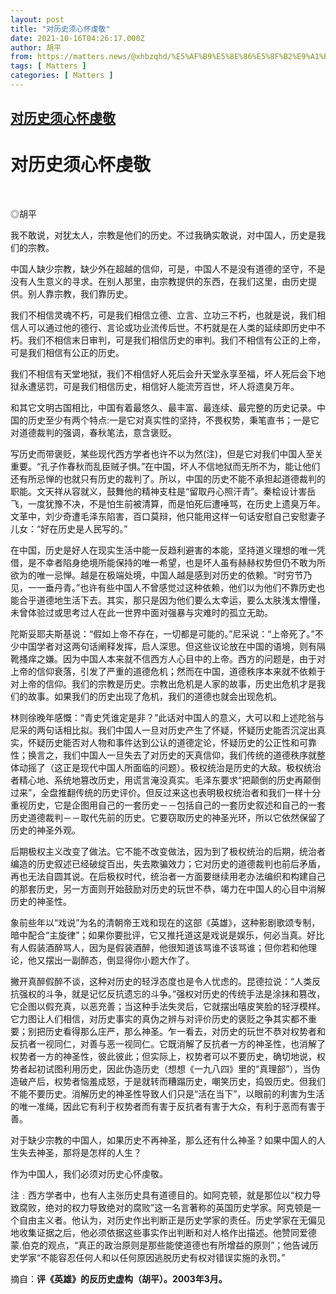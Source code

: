 ```yaml
---
layout: post
title: "对历史须心怀虔敬"
date: 2021-10-16T04:26:17.000Z
author: 胡平
from: https://matters.news/@xhbzqhd/%E5%AF%B9%E5%8E%86%E5%8F%B2%E9%A1%BB%E5%BF%83%E6%80%80%E8%99%94%E6%95%AC-bafyreies5mwztwv6guu75eipycizqnbnrzrbbmlhjjl2fq3cxufuhws2eq
tags: [ Matters ]
categories: [ Matters ]
---
```

<!--1634358377000-->
[对历史须心怀虔敬](https://matters.news/@xhbzqhd/%E5%AF%B9%E5%8E%86%E5%8F%B2%E9%A1%BB%E5%BF%83%E6%80%80%E8%99%94%E6%95%AC-bafyreies5mwztwv6guu75eipycizqnbnrzrbbmlhjjl2fq3cxufuhws2eq)
------

<div>
<h1>对历史须心怀虔敬</h1><p><br></p><p>◎胡平</p><p>我不敢说，对犹太人，宗教是他们的历史。不过我确实敢说，对中国人，历史是我们的宗教。</p><p>中国人缺少宗教，缺少外在超越的信仰，可是，中国人不是没有道德的坚守，不是没有人生意义的寻求。在别人那里，由宗教提供的东西，在我们这里，由历史提供。别人靠宗教，我们靠历史。</p><p>我们不相信灵魂不朽，可是我们相信立德、立言、立功三不朽，也就是说，我们相信人可以通过他的德行、言论或功业流传后世。不朽就是在人类的延续即历史中不朽。我们不相信末日审判，可是我们相信历史的审判。我们不相信有公正的上帝，可是我们相信有公正的历史。</p><p>我们不相信有天堂地狱，我们不相信好人死后会升天堂永享至福，坏人死后会下地狱永遭惩罚，可是我们相信历史，相信好人能流芳百世，坏人将遗臭万年。</p><p>和其它文明古国相比，中国有着最悠久、最丰富、最连续、最完整的历史记录。中国的历史至少有两个特点:一是它对真实性的坚持，不畏权势，秉笔直书；一是它对道德裁判的强调，春秋笔法，意含褒贬。</p><p>写历史而带褒贬，某些现代西方学者也许不以为然(注)，但是它对我们中国人至关重要。“孔子作春秋而乱臣贼子惧。”在中国，坏人不信地狱而无所不为，能让他们还有所忌惮的也就只有历史的裁判了。所以，中国的历史不能不承担起道德裁判的职能。文天祥从容就义，鼓舞他的精神支柱是“留取丹心照汗青”。秦桧设计害岳飞，一度犹豫不决，不是怕生前被清算，而是怕死后遭唾骂，在历史上遗臭万年。文革中，刘少奇遭毛泽东陷害，百口莫辩，他只能用这样一句话安慰自己安慰妻子儿女：“好在历史是人民写的。”</p><p>在中国，历史是好人在现实生活中能一反趋利避害的本能，坚持道义理想的唯一凭借，是不幸者陷身绝境所能保持的唯一希望，也是坏人虽有赫赫权势但仍不敢为所欲为的唯一忌惮。越是在极端处境，中国人越是感到对历史的依赖。“时穷节乃见，一一垂丹青。”也许有些中国人不曾感觉过这种依赖，他们以为他们不靠历史也能合乎道德地生活下去。其实，那只是因为他们要么太幸运，要么太肤浅太懵懂，未曾体验过或思考过人在此一世界中面对强暴与灾难时的孤立无助。</p><p>陀斯妥耶夫斯基说：“假如上帝不存在，一切都是可能的。”尼采说：“上帝死了。”不少中国学者对这两句话阐释发挥，启人深思。但这些议论放在中国的语境，则有隔靴搔痒之嫌。因为中国人本来就不信西方人心目中的上帝。西方的问题是，由于对上帝的信仰衰落，引发了严重的道德危机；然而在中国，道德秩序本来就不依赖于对上帝的信仰。我们的宗教是历史。宗教出危机是人家的故事，历史出危机才是我们的故事。如果我们的历史出现了危机，我们的道德也就会出现危机。</p><p>林则徐晚年感慨：“青史凭谁定是非？”此话对中国人的意义，大可以和上述陀翁与尼采的两句话相比拟。我们中国人一旦对历史产生了怀疑，怀疑历史能否沉淀出真实，怀疑历史能否对人物和事件达到公认的道德定论，怀疑历史的公正性和可靠性；换言之，我们中国人一旦失去了对历史的天真信仰，我们传统的道德秩序就整体动摇了（这正是现代中国人所面临的问题）。极权统治是历史的大敌。极权统治者精心地、系统地篡改历史，用谎言淹没真实。毛泽东要求“把颠倒的历史再颠倒过来”，全盘推翻传统的历史评价。但反过来这也表明极权统治者和我们一样十分重视历史，它是企图用自己的一套历史－－包括自己的一套历史叙述和自己的一套历史道德裁判－－取代先前的历史。它要窃取历史的神圣光环，所以它依然保留了历史的神圣外观。</p><p>后期极权主义改变了做法。它不能不改变做法，因为到了极权统治的后期，统治者编造的历史叙述已经破绽百出，失去欺骗效力；它对历史的道德裁判也前后矛盾，再也无法自圆其说。在后极权时代，统治者一方面要继续用老办法编织和构建自己的那套历史，另一方面则开始鼓励对历史的玩世不恭，竭力在中国人的心目中消解历史的神圣性。</p><p>象前些年以“戏说”为名的清朝帝王戏和现在的这部《英雄》，这种影剧歌颂专制，暗中配合“主旋律”；如果你要批评，它又推托道这是戏说是娱乐，何必当真。好比有人假装酒醉骂人，因为是假装酒醉，他很知道该骂谁不该骂谁；但你若和他理论，他又摆出一副醉态，倒显得你小题大作了。</p><p>撇开真醉假醉不谈，这种对历史的轻浮态度也是令人忧虑的。昆德拉说：“人类反抗强权的斗争，就是记忆反抗遗忘的斗争。”强权对历史的传统手法是涂抹和篡改，它企图以假充真，以恶充善；当这种手法失灵后，它就摆出嘻皮笑脸的轻浮模样。它力图让人们相信，对历史事实的真伪之辨与对评价历史的褒贬之争其实都不重要；别把历史看得那么庄严，那么神圣。乍一看去，对历史的玩世不恭对权势者和反抗者一视同仁，对善与恶一视同仁。它既消解了反抗者一方的神圣性，也消解了权势者一方的神圣性，彼此彼此；但实际上，权势者可以不要历史，确切地说，权势者起初试图利用历史，因此伪造历史（想想《一九八四》里的“真理部”），当伪造破产后，权势者恼羞成怒，于是就转而糟蹋历史，嘲笑历史，捣毁历史。但我们不能不要历史。消解历史的神圣性导致人们只是“活在当下”，以眼前的利害为生活的唯一准绳，因此它有利于权势者而有害于反抗者有害于大众，有利于恶而有害于善。</p><p>对于缺少宗教的中国人，如果历史不再神圣，那么还有什么神圣？如果中国人的人生失去神圣，那将是怎样的人生？</p><p>作为中国人，我们必须对历史心怀虔敬。</p><p>注﹕西方学者中，也有人主张历史具有道德目的。如阿克顿，就是那位以“权力导致腐败，绝对的权力导致绝对的腐败”这一名言著称的英国历史学家。阿克顿是一个自由主义者。他认为，对历史作出判断正是历史学家的责任。历史学家在无偏见地收集证据之后，他必须依据这些事实作出判断和对人格作出描述。他赞同爱德蒙.伯克的观点，“真正的政治原则是那些能使道德也有所增益的原则”；他告诫历史学家“不能容忍任何人和以任何原因逃脱历史有权对错误实施的永罚。”</p><p>摘自：<strong>评《英雄》的反历史虚构（胡平）。2003年3月。</strong></p><p><br></p><p><br></p>
</div>
